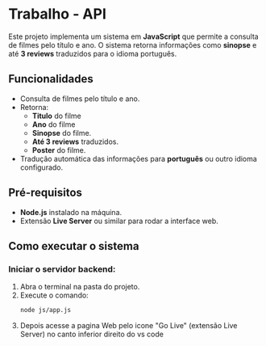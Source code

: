 # Trabalho - API

Este projeto implementa um sistema em **JavaScript** que permite a consulta de filmes pelo título e ano. O sistema retorna informações como **sinopse** e até **3 reviews** traduzidos para o idioma português.

## Funcionalidades

- Consulta de filmes pelo título e ano.
- Retorna:
  - **Titulo** do filme
  - **Ano** do filme
  - **Sinopse** do filme.
  - **Até 3 reviews** traduzidos.
  - **Poster** do filme.
- Tradução automática das informações para **português** ou outro idioma configurado.

## Pré-requisitos

- **Node.js** instalado na máquina.
- Extensão **Live Server** ou similar para rodar a interface web.

## Como executar o sistema

### Iniciar o servidor backend:

1. Abra o terminal na pasta do projeto.
2. Execute o comando:
   ```bash
   node js/app.js
3. Depois acesse a pagina Web pelo icone "Go Live" (extensão Live Server) no canto inferior direito do vs code